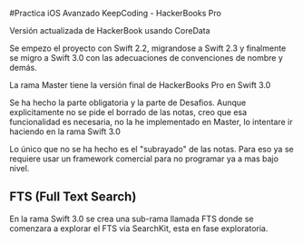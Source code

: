 #Practica iOS Avanzado KeepCoding - HackerBooks Pro

Versión actualizada de HackerBook usando CoreData

Se empezo el proyecto con Swift 2.2, migrandose a Swift 2.3 y finalmente se migro a Swift 3.0 con las adecuaciones de convenciones de nombre y demás.

La rama Master tiene la versión final de HackerBooks Pro en Swift 3.0

Se ha hecho la parte obligatoria y la parte de Desafios.  Aunque explicitamente no se pide el borrado de las notas, creo que esa funcionalidad es necesaria, no la he implementado en Master, lo intentare ir haciendo en la rama Swift 3.0

Lo único que no se ha hecho es el "subrayado" de las notas.  Para eso ya se requiere usar un framework comercial para no programar ya a mas bajo nivel.

## FTS (Full Text Search)

En la rama Swift 3.0 se crea una sub-rama llamada FTS donde se comenzara a explorar el FTS via SearchKit, esta en fase exploratoria.
 

